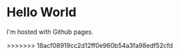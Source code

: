 
<body>
    <h1> Hello World </h1>
    <p> I'm hosted with Github pages. </p>
</body>
>>>>>>> 18acf08919cc2d12ff0e960b54a3fa98edf52cfd

